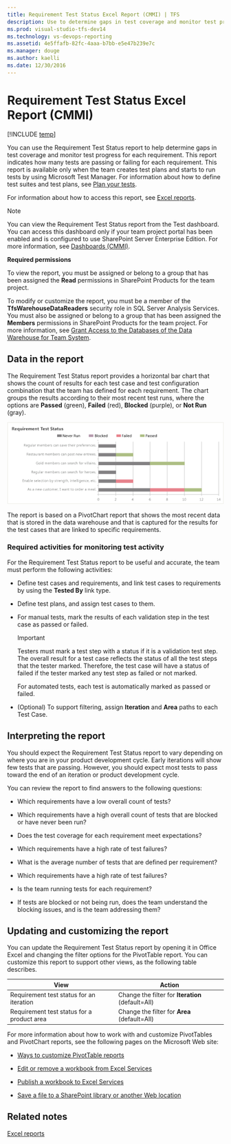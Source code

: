 ```yaml
---
title: Requirement Test Status Excel Report (CMMI) | TFS
description: Use to determine gaps in test coverage and monitor test progress for each requirement.
ms.prod: visual-studio-tfs-dev14
ms.technology: vs-devops-reporting
ms.assetid: 4e5ffafb-82fc-4aaa-b7bb-e5e47b239e7c
ms.manager: douge
ms.author: kaelli
ms.date: 12/30/2016
---
```

# Requirement Test Status Excel Report (CMMI)
[!INCLUDE [temp](../_shared/tfs-sharepoint-version.md)]

You can use the Requirement Test Status report to help determine gaps in test coverage and monitor test progress for each requirement. This report indicates how many tests are passing or failing for each requirement. This report is available only when the team creates test plans and starts to run tests by using Microsoft Test Manager. For information about how to define test suites and test plans, see [Plan your tests](../../manual-test/getting-started/create-test-cases.md).  
  
 For information about how to access this report, see [Excel reports](excel-reports.md).  
  
> [!NOTE]
>  You can view the Requirement Test Status report from the Test dashboard. You can access this dashboard only if your team project portal has been enabled and is configured to use SharePoint Server Enterprise Edition. For more information, see [Dashboards (CMMI)](http://msdn.microsoft.com/en-us/c149b78b-1803-4dc0-aefe-35dbb13a5de0).  
  
 **Required permissions**  
  
 To view the report, you must be assigned or belong to a group that has been assigned the **Read** permissions in SharePoint Products for the team project.  
  
 To modify or customize the report, you must be a member of the **TfsWarehouseDataReaders** security role in SQL Server Analysis Services. You must also be assigned or belong to a group that has been assigned the **Members** permissions in SharePoint Products for the team project. For more information, see [Grant Access to the Databases of the Data Warehouse for Team System](../admin/grant-permissions-to-reports.md).  
  
##  <a name="Data"></a> Data in the report  
 The Requirement Test Status report provides a horizontal bar chart that shows the count of results for each test case and test configuration combination that the team has defined for each requirement. The chart groups the results according to their most recent test runs, where the options are **Passed** (green), **Failed** (red), **Blocked** (purple), or **Not Run** (gray).  
  
 ![Requirement Test Status Excel report](_img/procg_reqteststatus.png "ProcG_ReqTestStatus")  
  
 The report is based on a PivotChart report that shows the most recent data that is stored in the data warehouse and that is captured for the results for the test cases that are linked to specific requirements.  
  
### Required activities for monitoring test activity  
 For the Requirement Test Status report to be useful and accurate, the team must perform the following activities:  
  
-   Define test cases and requirements, and link test cases to requirements by using the **Tested By** link type.  
  
-   Define test plans, and assign test cases to them.  
  
-   For manual tests, mark the results of each validation step in the test case as passed or failed.  
  
    > [!IMPORTANT]
    >  Testers must mark a test step with a status if it is a validation test step. The overall result for a test case reflects the status of all the test steps that the tester marked. Therefore, the test case will have a status of failed if the tester marked any test step as failed or not marked.  
  
     For automated tests, each test is automatically marked as passed or failed.  
  
-   (Optional) To support filtering, assign **Iteration** and **Area** paths to each Test Case.  
  
##  <a name="Interpreting"></a> Interpreting the report  
 You should expect the Requirement Test Status report to vary depending on where you are in your product development cycle. Early iterations will show few tests that are passing. However, you should expect most tests to pass toward the end of an iteration or product development cycle.  
  
 You can review the report to find answers to the following questions:  
  
-   Which requirements have a low overall count of tests?  
  
-   Which requirements have a high overall count of tests that are blocked or have never been run?  
  
-   Does the test coverage for each requirement meet expectations?  
  
-   Which requirements have a high rate of test failures?  
  
-   What is the average number of tests that are defined per requirement?  
  
-   Which requirements have a high rate of test failures?  
  
-   Is the team running tests for each requirement?  
  
-   If tests are blocked or not being run, does the team understand the blocking issues, and is the team addressing them?  
  
##  <a name="Updating"></a> Updating and customizing the report  
 You can update the Requirement Test Status report by opening it in Office Excel and changing the filter options for the PivotTable report. You can customize this report to support other views, as the following table describes.  
  
|View|Action|  
|----------|------------|  
|Requirement test status for an iteration|Change the filter for **Iteration** (default=All)|  
|Requirement test status for a product area|Change the filter for **Area** (default=All)|  
  
 For more information about how to work with and customize PivotTables and PivotChart reports, see the following pages on the Microsoft Web site:  
  
-   [Ways to customize PivotTable reports](http://go.microsoft.com/fwlink/?LinkId=165722)  
  
-   [Edit or remove a workbook from Excel Services](http://go.microsoft.com/fwlink/?LinkId=165723)  
  
-   [Publish a workbook to Excel Services](http://go.microsoft.com/fwlink/?LinkId=165724)  
  
-   [Save a file to a SharePoint library or another Web location](http://go.microsoft.com/fwlink/?LinkId=165725)  
  
## Related notes
 [Excel reports](excel-reports.md)
